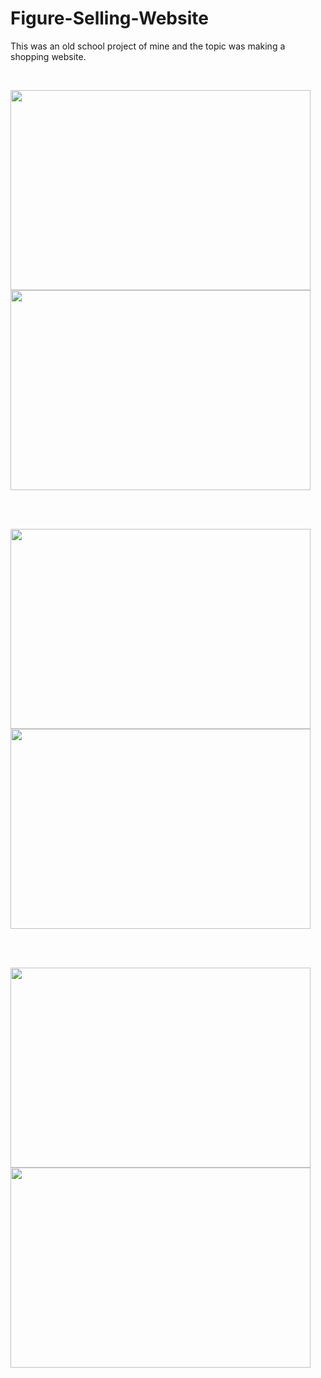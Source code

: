 # Figure-Selling-Website
This was an old school project of mine and the topic was making a shopping website.

<br>

<p float="left">

  <img src="https://user-images.githubusercontent.com/57044969/211902629-cf35c5b6-deee-4197-8d7d-7179e3a57765.png"  width="480" height="320"/>
  
  <img src="https://user-images.githubusercontent.com/57044969/211903604-f0282bf6-cf6d-4803-ac0a-4229cea0ae27.png"  width="480" height="320"/>
  
</p>

<br><br>

<p float="left">

  <img src="https://user-images.githubusercontent.com/57044969/211903983-d939396c-f25b-40fe-ac2e-18042bb23886.png"  width="480" height="320"/>
  
  <img src="https://user-images.githubusercontent.com/57044969/211904925-e9183cc8-d6e4-4203-a502-7b98cfe0d738.png"  width="480" height="320"/>
  
</p>

<br><br>

<p float="left">

  <img src="https://user-images.githubusercontent.com/57044969/211904159-656f37fa-d681-4545-8c6d-3eca956ef098.png"  width="480" height="320"/>
  
  <img src="https://user-images.githubusercontent.com/57044969/211904597-a1b0eb1b-a91b-4a76-be31-64495bdee12f.png"  width="480" height="320"/>
  
</p>
